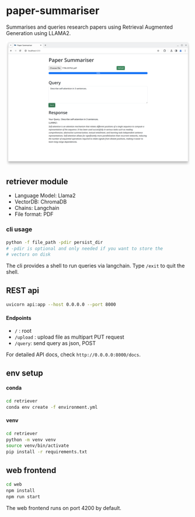 # paper-summariser

Summarises and queries research papers using Retrieval Augmented Generation using LLAMA2. 

![a screenshot of the web ui](snapshot.png)

## retriever module

- Language Model: Llama2
- VectorDB: ChromaDB
- Chains: Langchain
- File format: PDF

### cli usage

```bash
python -f file_path -pdir persist_dir 
# -pdir is optional and only needed if you want to store the 
# vectors on disk
```

The cli provides a shell to run queries via langchain. Type `/exit` to quit the shell.

## REST api

```bash
uvicorn api:app --host 0.0.0.0 --port 8000
```

#### Endpoints

- `/` : root
- `/upload` : upload file as multipart PUT request
- `/query`: send query as json, POST

For detailed API docs, check `http://0.0.0.0:8000/docs`.


## env setup

#### conda

```bash
cd retriever
conda env create -f environment.yml
```

#### venv

```bash
cd retriever
python -m venv venv
source venv/bin/activate
pip install -r requirements.txt
```

## web frontend

```bash
cd web
npm install
npm run start
```

The web frontend runs on port 4200 by default.
